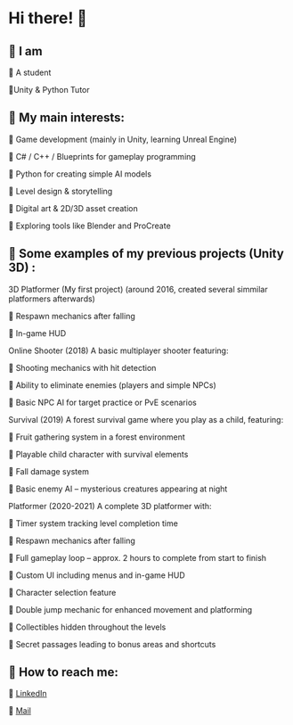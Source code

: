 # Hi there! 👀

## 🤍 I am
  
  💮 A student
  
  💮Unity & Python Tutor

## 🤍 My main interests:

  💮 Game development (mainly in Unity, learning Unreal Engine)

  💮 C# / C++ / Blueprints for gameplay programming

  💮 Python for creating simple AI models

  💮 Level design & storytelling
 
  💮 Digital art & 2D/3D asset creation

  💮 Exploring tools like Blender and ProCreate

## 🤍 Some examples of my previous projects (Unity 3D) :

3D Platformer (My first project)
(around 2016, created several simmilar platformers afterwards)

  💮 Respawn mechanics after falling

  💮 In-game HUD

Online Shooter
(2018)
A basic multiplayer shooter featuring:

  💮 Shooting mechanics with hit detection

  💮 Ability to eliminate enemies (players and simple NPCs)

  💮 Basic NPC AI for target practice or PvE scenarios

Survival
(2019)
A forest survival game where you play as a child, featuring:

  💮 Fruit gathering system in a forest environment

  💮 Playable child character with survival elements

  💮 Fall damage system

  💮 Basic enemy AI – mysterious creatures appearing at night

Platformer
(2020-2021)
A complete 3D platformer with:
  
  💮 Timer system tracking level completion time

  💮 Respawn mechanics after falling

  💮 Full gameplay loop – approx. 2 hours to complete from start to finish

  💮 Custom UI including menus and in-game HUD

  💮 Character selection feature

  💮 Double jump mechanic for enhanced movement and platforming

  💮 Collectibles hidden throughout the levels

  💮 Secret passages leading to bonus areas and shortcuts
  
## 🤍 How to reach me:

  💮 [LinkedIn](www.linkedin.com/in/marcjanna-surgiewicz-śliwińska-583aaa291)
  
  💮 [Mail](mailto:mar.surgo@gmail.com)
